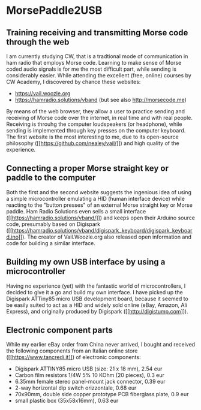 # MorsePaddle2USB

## Training receiving and transmitting Morse code through the web

I am currently studying CW, that is a tradtional mode of communication in ham radio that employs Morse code. Learning to make sense of Morse coded audio signals is for me the most difficult part, while sending is considerably easier. While attending the excellent (free, online) courses by CW Academy, I discovered by chance these websites:

- https://vail.woozle.org
- https://hamradio.solutions/vband
(but see also http://morsecode.me)

By means of the web browser, they allow a user to practice sending and receiving of Morse code over the internet, in real time and with real people. Receiving is throuhg the computer loudspeakers (or headphone), while sending is implemented through key presses on the computer keyboard. The first website is the most interesting to me, due to its open-source philosophy ([[https://github.com/nealey/vail/]]) and high quality of the experience. 


## Connecting a proper Morse straight key or paddle to the computer

Both the first and the second website suggests the ingenious idea of using a simple microcontroller emulating a HID (human interface device) while reacting to the "button presses" of an external Morse straight key or Morse paddle. Ham Radio Solutions even sells a small interface ([[https://hamradio.solutions/vband/]]) and keeps open their Arduino source code, presumably based on Digispark ([[https://hamradio.solutions/vband/digispark_keyboard/digispark_keyboard.ino]]).
The creator of Vail.Woozle.org also released open information and code for building a similar interface.


## Building my own USB interface by using a microcontroller

Having no experience (yet) with the fantastic world of microcontrollers, I decided to give it a go and build my own interface. I have picked up the Digispark ATTiny85 micro USB development board, because it seemed to be easily suited to act as a HID and widely sold online (eBay, Amazon, Ali Express), and originally produced by Digispark ([[http://digistump.com]]). 


## Electronic component parts

While my earlier eBay order from China never arrived, I bought and received the following components from an Italian online store ([[https://www.tancredi.it]]) of electronic components:

- Digispark ATTINY85 micro USB (size:  21 x 18 mm), 2.54 eur 
- Carbon film resistors 1/4W 5% 10 KOhm (20 pieces), 0.3 eur
- 6.35mm female stereo panel-mount jack connector, 0.39 eur
- 2-way horizontal dip switch orizzontale, 0.68 eur
- 70x90mm, double side copper prototype PCB fiberglass plate, 0.9 eur
- small plastic box (35x58x16mm), 0.63 eur


















